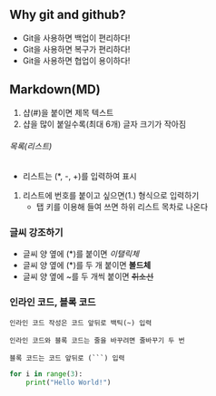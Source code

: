 ## Why git and github?

- Git을 사용하면 백업이 편리하다!
- Git을 사용하면 복구가 편리하다!
- Git을 사용하면 협업이 용이하다!

## Markdown(MD)

1. 샵(#)을 붙이면 제목 텍스트
2. 샵을 많이 붙일수록(최대 6개) 글자 크기가 작아짐

###### 목록(리스트)

- 리스트는 (*, -, +)를 입력하여 표시
1. 리스트에 번호를 붙이고 싶으면(1.) 형식으로 입력하기
    - 탭 키를 이용해 들여 쓰면 하위 리스트 목차로 나온다

### 글씨 강조하기

- 글씨 양 옆에 (*)를 붙이면 *이탤릭체*
- 글씨 양 옆에 (*)를 두 개 붙이면 **볼드체**
- 글씨 양 옆에 ~를 두 개씩 붙이면 ~~취소선~~

### 인라인 코드, 블록 코드

`인라인 코드 작성은 코드 앞뒤로 백틱(~) 입력`

`인라인 코드와 블록 코드는 줄을 바꾸려면 줄바꾸기 두 번`

`블록 코드는 코드 앞뒤로 (```) 입력`
```python
for i in range(3):
    print("Hello World!")
```